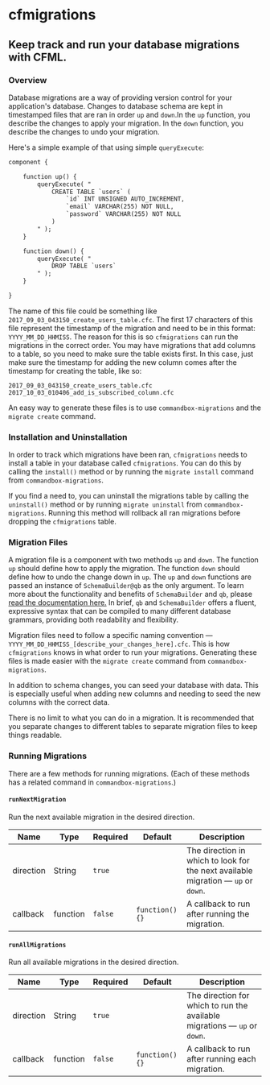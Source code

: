 # cfmigrations

## Keep track and run your database migrations with CFML.

### Overview

Database migrations are a way of providing version control for your application's database.  Changes to database schema are kept in timestamped files that are ran in order `up` and `down`.In the `up` function, you describe the changes to apply your migration.  In the `down` function, you describe the changes to undo your migration.

Here's a simple example of that using simple `queryExecute`:

```cfc
component {

	function up() {
		queryExecute( "
			CREATE TABLE `users` (
				`id` INT UNSIGNED AUTO_INCREMENT,
				`email` VARCHAR(255) NOT NULL,
				`password` VARCHAR(255) NOT NULL
			)
		" );
	}

	function down() {
		queryExecute( "
			DROP TABLE `users`
		" );
	}

}
```

The name of this file could be something like `2017_09_03_043150_create_users_table.cfc`.  The first 17 characters of this file represent the timestamp of the migration and need to be in this format: `YYYY_MM_DD_HHMISS`.  The reason for this is so `cfmigrations` can run the migrations in the correct order.  You may have migrations that add columns to a table, so you need to make sure the table exists first.  In this case, just make sure the timestamp for adding the new column comes after the timestamp for creating the table, like so:

```
2017_09_03_043150_create_users_table.cfc
2017_10_03_010406_add_is_subscribed_column.cfc
```

An easy way to generate these files is to use `commandbox-migrations` and the `migrate create` command.


### Installation and Uninstallation

In order to track which migrations have been ran, `cfmigrations` needs to install a table in your database called `cfmigrations`.  You can do this by calling the `install()` method or by running the `migrate install` command from `commandbox-migrations`.

If you find a need to, you can uninstall the migrations table by calling the `uninstall()` method or by running `migrate uninstall` from `commandbox-migrations`.  Running this method will rollback all ran migrations before dropping the `cfmigrations` table.


### Migration Files

A migration file is a component with two methods `up` and `down`.  The function `up` should define how to apply the migration.  The function `down` should define how to undo the change down in `up`.  The `up` and `down` functions are passed an instance of `SchemaBuilder@qb` as the only argument.  To learn more about the functionality and benefits of `SchemaBuilder` and `qb`, please [read the documentation here.](https://elpete.gitbooks.io/qb/content/schema/)  In brief, `qb` and `SchemaBuilder` offers a fluent, expressive syntax that can be compiled to many different database grammars, providing both readability and flexibility.

Migration files need to follow a specific naming convention — `YYYY_MM_DD_HHMISS_[describe_your_changes_here].cfc`.  This is how `cfmigrations` knows in what order to run your migrations.  Generating these files is made easier with the `migrate create` command from `commandbox-migrations`.

In addition to schema changes, you can seed your database with data.  This is especially useful when adding new columns and needing to seed the new columns with the correct data.

There is no limit to what you can do in a migration.  It is recommended that you separate changes to different tables to separate migration files to keep things readable.


### Running Migrations

There are a few methods for running migrations.  (Each of these methods has a related command in `commandbox-migrations`.)

#### `runNextMigration`

Run the next available migration in the desired direction.

|    Name   |   Type   | Required |     Default     |                                    Description                                    |
|-----------|----------|----------|-----------------|-----------------------------------------------------------------------------------|
| direction | String   | `true`   |                 | The direction in which to look for the next available migration — `up` or `down`. |
| callback  | function | `false`  | `function() {}` | A callback to run after running the migration.                                    |

#### `runAllMigrations`

Run all available migrations in the desired direction.

|    Name   |   Type   | Required |     Default     |                     Description                      |
|-----------|----------|----------|-----------------|------------------------------------------------------|
| direction | String   | `true`   |                 | The direction for which to run the available migrations — `up` or `down`. |
| callback  | function | `false`  | `function() {}` | A callback to run after running each migration.       |








